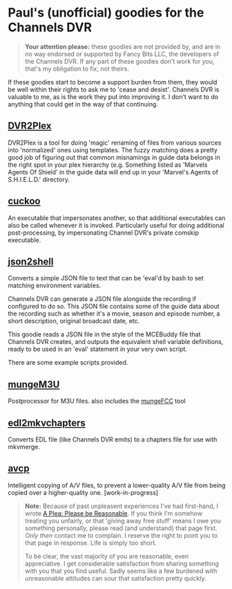 # Paul's (unofficial) goodies for the Channels DVR

 > **Your attention please:** these goodies are not provided by, and are in no way endorsed or supported by Fancy Bits LLC, the
 > developers of the Channels DVR. If any part of these goodies don't work for you, that's my obligation to fix, not theirs.

If these goodies start to become a support burden from them, they would be well within their rights to ask me to 'cease and desist'.
Channels DVR is valuable to me, as is the work they put into improving it. I don't want to do anything that could get in the way
of that continuing.

## [DVR2Plex](https://channels-dvr-goodies.github.io/DVR2Plex)

DVR2Plex is a tool for doing 'magic' renaming of files from various sources into 'normalized' ones using templates.
The fuzzy matching does a pretty good job of figuring out that common misnamings in guide data belongs in the right
spot in your plex hierarchy (e.g. Something listed as 'Marvels Agents Of Shield' in the guide data will end up in
your 'Marvel's Agents of S.H.I.E.L.D.' directory.

## [cuckoo](https://channels-dvr-goodies.github.io/cuckoo)

An executable that impersonates another, so that additional executables can also be called whenever it is invoked.
Particularly useful for doing additional post-processing, by impersonating Channel DVR's private comskip executable.

## [json2shell](https://channels-dvr-goodies.github.io/DVR2Plex)

Converts a simple JSON file to text that can be 'eval'd by bash to set matching environment variables.

Channels DVR can generate a JSON file alongside the recording if configured to do so. This JSON file contains
some of the guide data about the recording such as whether it's a movie, season and episode number, a short
description, original broadcast date, etc.

This goodie reads a JSON file in the style of the MCEBuddy file that Channels DVR creates, and outputs the
equivalent shell variable definitions, ready to be used in an 'eval' statement in your very own script.

There are some example scripts provided.

## [mungeM3U](https://channels-dvr-goodies.github.io/mungeM3U)

Postprocessor for M3U files. also includes the [mungeFCC](https://channels-dvr-goodies.github.io/mungeFCC) tool

## [edl2mkvchapters](https://channels-dvr-goodies.github.io/edl2mkvchapters)

Converts EDL file (like Channels DVR emits) to a chapters file for use with mkvmerge.

## [avcp](https://channels-dvr-goodies.github.io/avcp)

Intelligent copying of A/V files, to prevent a lower-quality A/V file from being copied over a higher-quality one. [work-in-progress]


 > **Note:** Because of past unpleasent experiences I've had first-hand, I wrote [A Plea: Please be Reasonable](https://channels-dvr-goodies.github.io/Please-Be-Reasonable).
 > If you think I'm somehow treating you unfairly, or that 'giving away free stuff' means I owe you something personally, please read (and
 > understand) that page first. _Only then_ contact me to complain. I reserve the right to point you to that page in response. Life
 > is simply too short.
 > 
 > To be clear, the vast majority of you are reasonable, even appreciative. I get considerable satisfaction from sharing something with
 > you that you find useful. Sadly seems like a few burdened with unreasonable attitudes can sour that satisfaction pretty quickly. 
